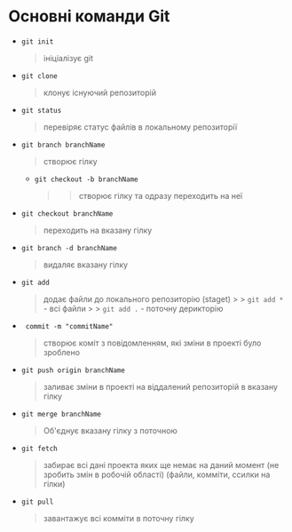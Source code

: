 # Основні команди Git #
*  `git init`
    > ініціалізує git
* `git clone`
    > клонує існуючий репозиторій
* `git status`
    > перевіряє статус файлів в локальному репозиторії
* `git branch branchName`
    > створює гілку
    * `git checkout -b branchName`
        > > створює гілку та одразу переходить на неї
* `git checkout branchName`
    > переходить на вказану гілку
* `git branch -d branchName`
    > видаляє вказану гілку
* `git add`
    > додає файли до локального репозиторію (staget)
        > > `git add *` - всі файли
        > > `git add .` - поточну дерикторію
* ` commit -m "commitName"`
    > створює коміт з повідомленням, які зміни в проекті було зроблено
* `git push origin branchName`
    > заливає зміни в проекті на віддалений репозиторій в вказану гілку
* `git merge branchName`
    > Об'єднує вказану гілку з поточною
* `git fetch`
    > забирає всі дані проекта яких ще немає на даний момент (не зробить змін в робочій області)
    > (файли, комміти, ссилки на гілки)
* `git pull`
    > завантажує всі комміти в поточну гілку